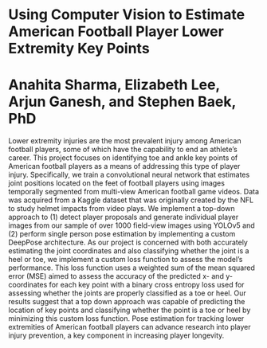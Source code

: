 # Using Computer Vision to Estimate American Football Player Lower Extremity Key Points
# Anahita Sharma, Elizabeth Lee, Arjun Ganesh, and Stephen Baek, PhD

Lower extremity injuries are the most prevalent injury among American football players, some of which have the capability to end an athlete’s career. This project focuses on identifying toe and ankle key points of American football players as a means of addressing this type of player injury. Specifically, we train a convolutional neural network that estimates joint positions located on the feet of football players using images temporally segmented from multi-view American football game videos. Data was acquired from a Kaggle dataset that was originally created by the NFL to study helmet impacts from video plays. We implement a top-down approach to (1) detect player proposals and generate individual player images from our sample of over 1000 field-view images using YOLOv5 and (2) perform single person pose estimation by implementing a custom DeepPose architecture. As our project is concerned with both accurately estimating the joint coordinates and also classifying whether the joint is a heel or toe, we implement a custom loss function to assess the model’s performance. This loss function uses a weighted sum of the mean squared error (MSE) aimed to assess the accuracy of the predicted x- and y-coordinates for each key point with a binary cross entropy loss used for assessing whether the joints are properly classified as a toe or heel. Our results suggest that a top down approach was capable of predicting the location of key points and classifying whether the point is a toe or heel by minimizing this custom loss function. Pose estimation for tracking lower extremities of American football players can advance research into player injury prevention, a key component in increasing player longevity.
